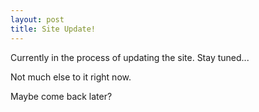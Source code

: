 ```yaml
---
layout: post
title: Site Update!
---
```


Currently in the process of updating the site. Stay tuned...

Not much else to it right now.

Maybe come back later?